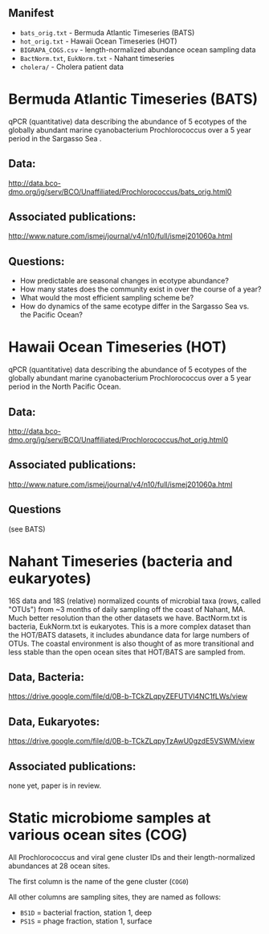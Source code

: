 ## Manifest
* `bats_orig.txt` - Bermuda Atlantic Timeseries (BATS)
* `hot_orig.txt` - Hawaii Ocean Timeseries (HOT)
* `BIGRAPA_COGS.csv` - length-normalized abundance ocean sampling data
* `BactNorm.txt`, `EukNorm.txt` - Nahant timeseries
* `cholera/` - Cholera patient data

# Bermuda Atlantic Timeseries (BATS)
qPCR (quantitative) data describing the abundance of 5 ecotypes of the globally abundant marine cyanobacterium Prochlorococcus over a 5 year period in the Sargasso Sea .

## Data:
http://data.bco-dmo.org/jg/serv/BCO/Unaffiliated/Prochlorococcus/bats_orig.html0
## Associated publications:
http://www.nature.com/ismej/journal/v4/n10/full/ismej201060a.html

## Questions:
* How predictable are seasonal changes in ecotype abundance?
* How many states does the community exist in over the course of a year?
* What would the most efficient sampling scheme be?
* How do dynamics of the same ecotype differ in the Sargasso Sea vs. the Pacific Ocean?

# Hawaii Ocean Timeseries (HOT)
qPCR (quantitative) data describing the abundance of 5 ecotypes of the globally abundant marine cyanobacterium Prochlorococcus over a 5 year period in the North Pacific Ocean.

## Data:
http://data.bco-dmo.org/jg/serv/BCO/Unaffiliated/Prochlorococcus/hot_orig.html0
## Associated publications:
http://www.nature.com/ismej/journal/v4/n10/full/ismej201060a.html

## Questions
(see BATS)

# Nahant Timeseries (bacteria and eukaryotes)
16S data and 18S (relative) normalized counts of microbial taxa (rows, called "OTUs") from ~3 months of daily sampling off the coast of Nahant, MA. Much better resolution than the other datasets we have. BactNorm.txt is bacteria, EukNorm.txt is eukaryotes. This is a more complex dataset than the HOT/BATS datasets, it includes abundance data for large numbers of OTUs. The coastal environment is also thought of as more transitional and less stable than the open ocean sites that HOT/BATS are sampled from.

## Data, Bacteria:
https://drive.google.com/file/d/0B-b-TCkZLqpyZEFUTVl4NC1fLWs/view

## Data, Eukaryotes:
https://drive.google.com/file/d/0B-b-TCkZLqpyTzAwU0gzdE5VSWM/view

## Associated publications:
none yet, paper is in review.


# Static microbiome samples at various ocean sites (COG)

All Prochlorococcus and viral gene cluster IDs and their length-normalized abundances at 28 ocean sites.

The first column is the name of the gene cluster (`COG0`)

All other columns are sampling sites, they are named as follows:
* `BS1D` = bacterial fraction, station 1, deep
* `PS1S` = phage fraction, station 1, surface
